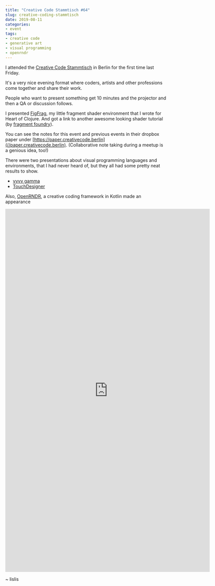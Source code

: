 ```yaml
---
title: "Creative Code Stammtisch #64"
slug: creative-coding-stammtisch
date: 2019-08-11
categories:
- event
tags:
- creative code
- generative art
- visual programming
- openrndr
---
```



I attended the [Creative Code Stammtisch](https://www.meetup.com/creativeCodeBerlin/events/hgqjfryzlbdb/) in Berlin for the first time last Friday.

<!--more-->

It's a very nice evening format where coders, artists and other professions come together and share their work.

People who want to present something get 10 minutes and the projector and then a QA or discussion follows.

I presented [FigFrag](https://gitlab.com/lislis/figfrag), my little fragment shader environment that I wrote for Heart of Clojure. And got a link to another awesome looking shader tutorial (by [fragment foundry](http://hughsk.io/fragment-foundry/chapters/01-hello-world.html)).

You can see the notes for this event and previous events in their dropbox paper under [https://paper.creativecode.berlin](//paper.creativecode.berlin).
(Collaborative note taking during a meetup is a genious idea, too!)

There were two presentations about visual programming languages and environments, that I had never heard of, but they all had some pretty neat results to show.

- [vvvv gamma](https://vvvv.org/blog/vvvv-gamma-2019.1-preview)
- [TouchDesigner](https://www.derivative.ca/099/Downloads/)

Also, [OpenRNDR](https://openrndr.org/), a creative coding framework in Kotlin made an appearance

<iframe src="https://player.vimeo.com/video/351595321" width="640" height="1138" frameborder="0" allow="autoplay; fullscreen" allowfullscreen></iframe>

~ lislis
